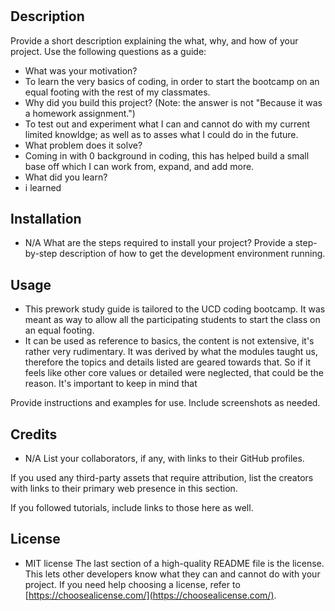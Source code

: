 # <Prework-Study-Guide-Webpage>

## Description

Provide a short description explaining the what, why, and how of your project. Use the following questions as a guide:

- What was your motivation? 
- To learn the very basics of coding, in order to start the bootcamp on an equal footing with the rest of my classmates. 
- Why did you build this project? (Note: the answer is not "Because it was a homework assignment.") 
- To test out and experiment what I can and cannot do with my current limited knowldge; as well as to asses what I could do in the future.
- What problem does it solve? 
- Coming in with 0 background in coding, this has helped build a small base off which I can work from, expand, and add more.
- What did you learn?
- i learned  

## Installation

- N/A
What are the steps required to install your project? Provide a step-by-step description of how to get the development environment running.

## Usage

- This prework study guide is tailored to the UCD coding bootcamp. It was meant as way to allow all the participating students to start the class on an equal footing. 
- It can be used as reference to basics, the content is not extensive, it's rather very rudimentary. It was derived by what the modules taught us, therefore the topics and details listed are geared towards that. So if it feels like other core values or detailed were neglected, that could be the reason. It's important to keep in mind that 

Provide instructions and examples for use. Include screenshots as needed.

## Credits

- N/A
List your collaborators, if any, with links to their GitHub profiles.

If you used any third-party assets that require attribution, list the creators with links to their primary web presence in this section.

If you followed tutorials, include links to those here as well.

## License

- MIT license
The last section of a high-quality README file is the license. This lets other developers know what they can and cannot do with your project. If you need help choosing a license, refer to [https://choosealicense.com/](https://choosealicense.com/).